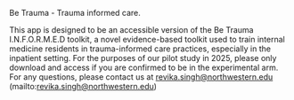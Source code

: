 Be  Trauma - Trauma informed care. 

This app is designed to be an accessible version of the Be Trauma I.N.F.O.R.M.E.D toolkit, a novel evidence-based toolkit used to train internal medicine residents in trauma-informed care practices, especially in the inpatient setting. For the purposes of our pilot study in 2025, please only download and access if you are confirmed to be in the experimental arm. For any questions, please contact us at revika.singh@northwestern.edu (mailto:revika.singh@northwestern.edu)
